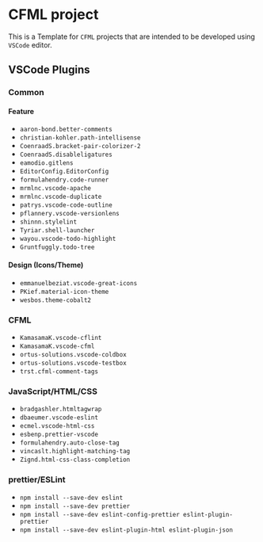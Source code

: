 # CFML project

This is a Template for `CFML` projects that are intended to be developed using `VSCode` editor.

## VSCode Plugins

### Common

#### Feature

*   `aaron-bond.better-comments`
*   `christian-kohler.path-intellisense`
*   `CoenraadS.bracket-pair-colorizer-2`
*   `CoenraadS.disableligatures`
*   `eamodio.gitlens`
*   `EditorConfig.EditorConfig`
*   `formulahendry.code-runner`
*   `mrmlnc.vscode-apache`
*   `mrmlnc.vscode-duplicate`
*   `patrys.vscode-code-outline`
*   `pflannery.vscode-versionlens`
*   `shinnn.stylelint`
*   `Tyriar.shell-launcher`
*   `wayou.vscode-todo-highlight`
*   `Gruntfuggly.todo-tree`

#### Design (Icons/Theme)

*   `emmanuelbeziat.vscode-great-icons`
*   `PKief.material-icon-theme`
*   `wesbos.theme-cobalt2`

### CFML

*   `KamasamaK.vscode-cflint`
*   `KamasamaK.vscode-cfml`
*   `ortus-solutions.vscode-coldbox`
*   `ortus-solutions.vscode-testbox`
*   `trst.cfml-comment-tags`

### JavaScript/HTML/CSS

*   `bradgashler.htmltagwrap`
*   `dbaeumer.vscode-eslint`
*   `ecmel.vscode-html-css`
*   `esbenp.prettier-vscode`
*   `formulahendry.auto-close-tag`
*   `vincaslt.highlight-matching-tag`
*   `Zignd.html-css-class-completion`

### prettier/ESLint

*   `npm install --save-dev eslint`
*   `npm install --save-dev prettier`
*   `npm install --save-dev eslint-config-prettier eslint-plugin-prettier`
*   `npm install --save-dev eslint-plugin-html eslint-plugin-json`

